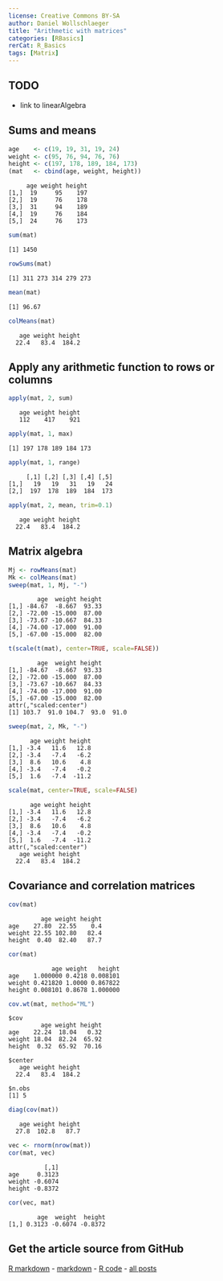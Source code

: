 ```yaml
---
license: Creative Commons BY-SA
author: Daniel Wollschlaeger
title: "Arithmetic with matrices"
categories: [RBasics]
rerCat: R_Basics
tags: [Matrix]
---
```





TODO
-------------------------

 - link to linearAlgebra

Sums and means
-------------------------


```r
age    <- c(19, 19, 31, 19, 24)
weight <- c(95, 76, 94, 76, 76)
height <- c(197, 178, 189, 184, 173)
(mat   <- cbind(age, weight, height))
```

```
     age weight height
[1,]  19     95    197
[2,]  19     76    178
[3,]  31     94    189
[4,]  19     76    184
[5,]  24     76    173
```



```r
sum(mat)
```

```
[1] 1450
```

```r
rowSums(mat)
```

```
[1] 311 273 314 279 273
```

```r
mean(mat)
```

```
[1] 96.67
```

```r
colMeans(mat)
```

```
   age weight height 
  22.4   83.4  184.2 
```


Apply any arithmetic function to rows or columns
-------------------------


```r
apply(mat, 2, sum)
```

```
   age weight height 
   112    417    921 
```

```r
apply(mat, 1, max)
```

```
[1] 197 178 189 184 173
```

```r
apply(mat, 1, range)
```

```
     [,1] [,2] [,3] [,4] [,5]
[1,]   19   19   31   19   24
[2,]  197  178  189  184  173
```

```r
apply(mat, 2, mean, trim=0.1)
```

```
   age weight height 
  22.4   83.4  184.2 
```


Matrix algebra
-------------------------


```r
Mj <- rowMeans(mat)
Mk <- colMeans(mat)
sweep(mat, 1, Mj, "-")
```

```
        age  weight height
[1,] -84.67  -8.667  93.33
[2,] -72.00 -15.000  87.00
[3,] -73.67 -10.667  84.33
[4,] -74.00 -17.000  91.00
[5,] -67.00 -15.000  82.00
```

```r
t(scale(t(mat), center=TRUE, scale=FALSE))
```

```
        age  weight height
[1,] -84.67  -8.667  93.33
[2,] -72.00 -15.000  87.00
[3,] -73.67 -10.667  84.33
[4,] -74.00 -17.000  91.00
[5,] -67.00 -15.000  82.00
attr(,"scaled:center")
[1] 103.7  91.0 104.7  93.0  91.0
```

```r
sweep(mat, 2, Mk, "-")
```

```
      age weight height
[1,] -3.4   11.6   12.8
[2,] -3.4   -7.4   -6.2
[3,]  8.6   10.6    4.8
[4,] -3.4   -7.4   -0.2
[5,]  1.6   -7.4  -11.2
```

```r
scale(mat, center=TRUE, scale=FALSE)
```

```
      age weight height
[1,] -3.4   11.6   12.8
[2,] -3.4   -7.4   -6.2
[3,]  8.6   10.6    4.8
[4,] -3.4   -7.4   -0.2
[5,]  1.6   -7.4  -11.2
attr(,"scaled:center")
   age weight height 
  22.4   83.4  184.2 
```


Covariance and correlation matrices
-------------------------


```r
cov(mat)
```

```
         age weight height
age    27.80  22.55    0.4
weight 22.55 102.80   82.4
height  0.40  82.40   87.7
```

```r
cor(mat)
```

```
            age weight   height
age    1.000000 0.4218 0.008101
weight 0.421820 1.0000 0.867822
height 0.008101 0.8678 1.000000
```

```r
cov.wt(mat, method="ML")
```

```
$cov
         age weight height
age    22.24  18.04   0.32
weight 18.04  82.24  65.92
height  0.32  65.92  70.16

$center
   age weight height 
  22.4   83.4  184.2 

$n.obs
[1] 5
```

```r
diag(cov(mat))
```

```
   age weight height 
  27.8  102.8   87.7 
```



```r
vec <- rnorm(nrow(mat))
cor(mat, vec)
```

```
          [,1]
age     0.3123
weight -0.6074
height -0.8372
```

```r
cor(vec, mat)
```

```
        age  weight  height
[1,] 0.3123 -0.6074 -0.8372
```


Get the article source from GitHub
----------------------------------------------

[R markdown](https://github.com/dwoll/RExRepos/raw/master/Rmd/matrixArithmetic.Rmd) - [markdown](https://github.com/dwoll/RExRepos/raw/master/md/matrixArithmetic.md) - [R code](https://github.com/dwoll/RExRepos/raw/master/R/matrixArithmetic.R) - [all posts](https://github.com/dwoll/RExRepos/)
